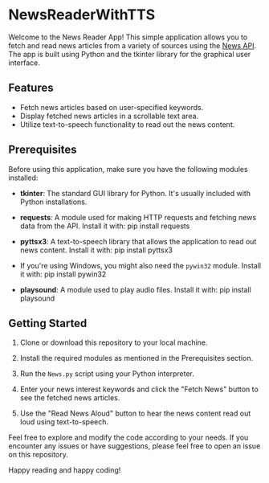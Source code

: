 # NewsReaderWithTTS

Welcome to the News Reader App! This simple application allows you to fetch and read news articles from a variety of sources using the [News API](https://newsapi.org/). The app is built using Python and the tkinter library for the graphical user interface.

## Features

- Fetch news articles based on user-specified keywords.
- Display fetched news articles in a scrollable text area.
- Utilize text-to-speech functionality to read out the news content.

## Prerequisites

Before using this application, make sure you have the following modules installed:

- **tkinter**: The standard GUI library for Python. It's usually included with Python installations.

- **requests**: A module used for making HTTP requests and fetching news data from the API. Install it with: pip install requests

- **pyttsx3**: A text-to-speech library that allows the application to read out news content. Install it with: pip install pyttsx3

- If you're using Windows, you might also need the `pywin32` module. Install it with: pip install pywin32

- **playsound**: A module used to play audio files. Install it with: pip install playsound


## Getting Started

1. Clone or download this repository to your local machine.

2. Install the required modules as mentioned in the Prerequisites section.

3. Run the `News.py` script using your Python interpreter.

4. Enter your news interest keywords and click the "Fetch News" button to see the fetched news articles.

5. Use the "Read News Aloud" button to hear the news content read out loud using text-to-speech.

Feel free to explore and modify the code according to your needs. If you encounter any issues or have suggestions, please feel free to open an issue on this repository.

Happy reading and happy coding!

